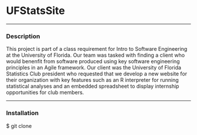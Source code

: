 # UFStatsSite
***
### Description 
This project is part of a class requirement for Intro to Software Engineering at the University of Florida. Our team was tasked with finding a client who would benenfit from software produced using key software engineering principles in an Agile framework.
Our client was the University of Florida Statistics Club president who requested that we develop a new website for their organization with key features such as an R interpreter for running statistical analyses and an embedded spreadsheet to display internship opportunities for club members. 
***
### Installation
$ git clone
